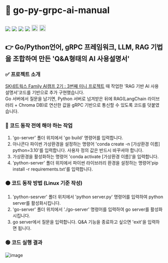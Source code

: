 # 💫 go-py-grpc-ai-manual 
## <img src="https://img.shields.io/badge/Go-00ADD8?style=flat-square&logo=Go&logoColor=white"/> <img src="https://img.shields.io/badge/Python-3776AB?style=flat-square&logo=Python&logoColor=white"/> <img src="https://img.shields.io/badge/Anaconda-44A8338?style=flat-square&logo=Anaconda&logoColor=white"/> <img src="https://img.shields.io/badge/LangChain-1C3C3C?style=flat-square&logo=LangChain&logoColor=white"/> <img src="https://github.com/user-attachments/assets/939c63cd-3dd9-43c2-9aee-f800ba4a22ae" height="20"> <img src="https://dbdb.io/media/logos/chroma_H600YUl.svg" height="20"> 
## 👉 Go/Python언어, gRPC 프레임워크, LLM, RAG 기법을 조합하여 만든 'Q&A형태의 AI 사용설명서'
### ✅ 프로젝트 소개
[SK네트웍스 Family AI캠프 2기 : 3번째 미니 프로젝트](https://github.com/SKNETWORKS-FAMILY-AICAMP/SKN02-3rd-5Team) 때 작업한 'RAG 기반 AI 사용 설명서'코드를 기반으로 추가 구현했습니다.  
Go 서버에서 질문을 남기면, Python 서버로 넘겨받은 뒤에 RAG(LangChain 라이브러리 + Chroma DB)로 연산한 값을 gRPC 기반으로 통신할 수 있도록 코드를 덧붙였습니다.

### 🔴 코드 동작 전에 해야 하는 작업
1. 'go-server' 폴더 위치에서 'go build' 명령어를 입력합니다.
2. 아나콘다 파이썬 가상환경을 설정하는 명령어 'conda create -n [가상환경 이름] python=3.10'를 입력합니다. 사용자 정의 값은 반드시 바꾸셔야 합니다.
3. 가상환경을 활성화하는 명령어 'conda activate [가상환경 이름]'을 입력합니다.
4. 'python-server' 폴더 위치에서 파이썬 라이브러리 환경을 설정하는 명령어'pip install -r requirements.txt'를 입력합니다.

### 🟠 코드 동작 방법 (Linux 기준 작성)
1. 'python-sesrver' 폴더 위치에서 'python server.py' 명령어를 입력하여 python server를 활성화시킵니다.
2. 'go-server' 폴더 위치에서 './go-server' 명령어를 입력하여 go server를 활성화시킵니다.
3. go server에서 질문을 입력합니다. Q&A 기능을 종료하고 싶으면 'exit'을 입력하면 됩니다.

### 🟢 코드 실행 결과
![image](https://github.com/user-attachments/assets/1001e543-8cc1-4794-a1f1-0577d8f526b2)
